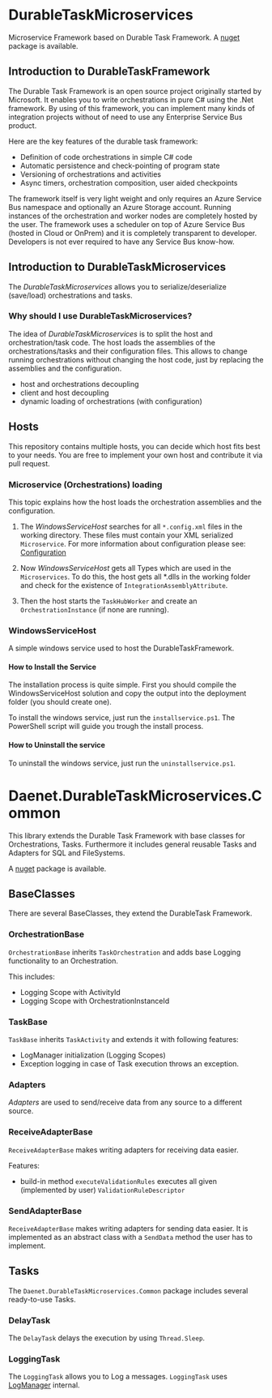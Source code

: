 
# DurableTaskMicroservices

Microservice Framework based on Durable Task Framework.
A [nuget](https://www.nuget.org/packages/Daenet.DurableTask.Microservices/) package is available.

## Introduction to DurableTaskFramework

The Durable Task Framework is an open source project originally started by Microsoft. It enables you to write orchestrations in pure C# using the .Net framework. By using of this framework, you can implement many kinds of integration projects without of need to use any Enterprise Service Bus product.

Here are the key features of the durable task framework:

- Definition of code orchestrations in simple C# code
- Automatic persistence and check-pointing of program state
- Versioning of orchestrations and activities
- Async timers, orchestration composition, user aided checkpoints

The framework itself is very light weight and only requires an Azure Service Bus namespace and optionally an Azure Storage account. Running instances of the orchestration and worker nodes are completely hosted by the user. The framework uses a scheduler on top of Azure Service Bus (hosted in Cloud or OnPrem) and it is completely transparent to developer. Developers is not ever required to have any Service Bus know-how.

## Introduction to DurableTaskMicroservices

The *DurableTaskMicroservices* allows you to serialize/deserialize (save/load) orchestrations and tasks.

### Why should I use DurableTaskMicroservices?

The idea of *DurableTaskMicroservices* is to split the host and orchestration/task code. The host loads the assemblies of the orchestrations/tasks and their configuration files. This allows to change running orchestrations without changing the host code, just by replacing the assemblies and the configuration.

- host and orchestrations decoupling
- client and host decoupling
- dynamic loading of orchestrations (with configuration)

## Hosts

This repository contains multiple hosts, you can decide which host fits best to your needs.
You are free to implement your own host and contribute it via pull request.

### Microservice (Orchestrations) loading

This topic explains how the host loads the orchestration assemblies and the configuration.

1. The *WindowsServiceHost* searches for all `*.config.xml` files in the working directory. These files must contain your XML serialized `Microservice`. For more information about configuration please see: [Configuration](https://github.com/daenetCorporation/DurableTaskMicroservices/wiki/Configuring-Microservce-Orchestration)

1. Now *WindowsServiceHost* gets all Types which are used in the `Microservices`. To do this, the host gets all *.dlls in the working folder and check for the existence of `IntegrationAssemblyAttribute`.
1. Then the host starts the `TaskHubWorker` and create an `OrchestrationInstance` (if none are running).

### WindowsServiceHost

A simple windows service used to host the DurableTaskFramework.

#### How to Install the Service

The installation process is quite simple. First you should compile the WindowsServiceHost solution and copy the output into the deployment folder (you should create one).

To install the windows service, just run the `installservice.ps1`.
The PowerShell script will guide you trough the install process.

#### How to Uninstall the service

To uninstall the windows service, just run the `uninstallservice.ps1`.

# Daenet.DurableTaskMicroservices.Common

This library extends the Durable Task Framework with base classes for Orchestrations, Tasks.
Furthermore it includes general reusable Tasks and Adapters for SQL and FileSystems.

A [nuget](https://www.nuget.org/packages/Daenet.DurableTaskMicroservices.Common/) package is available.

## BaseClasses

There are several BaseClasses, they extend the DurableTask Framework.

### OrchestrationBase

`OrchestrationBase` inherits `TaskOrchestration` and adds base Logging functionality to an Orchestration.

This includes:

- Logging Scope with ActivityId
- Logging Scope with OrchestrationInstanceId

### TaskBase

`TaskBase` inherits `TaskActivity` and extends it with following features:

- LogManager initialization (Logging Scopes)
- Exception logging in case of Task execution throws an exception.

### Adapters

*Adapters* are used to send/receive data from any source to a different source.

### ReceiveAdapterBase

`ReceiveAdapterBase` makes writing adapters for receiving data easier.

Features:

- build-in method `executeValidationRules` executes all given (implemented by user) `ValidationRuleDescriptor`

### SendAdapterBase

`ReceiveAdapterBase` makes writing adapters for sending data easier.
It is implemented as an abstract class with a `SendData` method the user has to implement.

## Tasks

The `Daenet.DurableTaskMicroservices.Common` package includes several ready-to-use Tasks.

### DelayTask

The `DelayTask` delays the execution by using `Thread.Sleep`.

### LoggingTask

The `LoggingTask` allows you to Log a messages.
`LoggingTask` uses [LogManager](https://github.com/daenetCorporation/Daenet.Common.Logging) internal.

